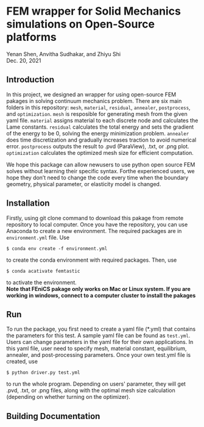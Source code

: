 # FEM wrapper for Solid Mechanics simulations on Open-Source platforms
Yenan Shen, Anvitha Sudhakar, and Zhiyu Shi <br>
Dec. 20, 2021

## Introduction
In this project, we designed an wrapper for using open-source FEM pakages in solving continuum mechanics problem. There are six main folders in this repository: `mesh`, `material`, `residual`, `annealer`, `postprocess`, and `optimization`. `mesh` is resposible for generating mesh from the given yaml file. `material` assigns material to each discrete node and calculates the Lame constants. `residual` calculates the total energy and sets the gradient of the energy to be 0, solving the energy minimization problem. `annealer` does time discretization and gradually increases traction to avoid numerical error. `postprocess` outputs the result to .pvd (ParaView), .txt, or .png plot. `optimization` calculates the optimized mesh size for efficient computation.

We hope this package can allow newusers to use python open source FEM solves without learning their specific syntax. Forthe experienced users, we hope they don’t need to change the code every time when the boundary geometry, physical parameter, or elasticity model is changed.

## Installation
Firstly, using git clone command to download this pakage from remote repository to local computer. Once you have the repository, you can use Anaconda to create a new environment. The required packages are in `environment.yml` file. Use
```console
$ conda env create -f environment.yml
```
to create the conda environment with required packages. Then, use 
```console
$ conda acativate femtastic
```
to activate the environment. <br>
**Note that FEniCS pakage only works on Mac or Linux system. If you are working in windows, connect to a computer cluster to install the pakages**

## Run
To run the package, you first need to create a yaml file (\*.yml) that contains the parameters for this test. A sample yaml file can be found as `test.yml`. Users can change parameters in the yaml file for their own applications. In this yaml file, user need to specify mesh, material constant, equilibrium, annealer, and post-processing parameters. Once your own test.yml file is created, use
```console
$ python driver.py test.yml
```
to run the whole program. Depending on users' parameter, they will get .pvd, .txt, or .png files, along with the optimal mesh size calculation (depending on whether turning on the optimizer).

## Building Documentation
